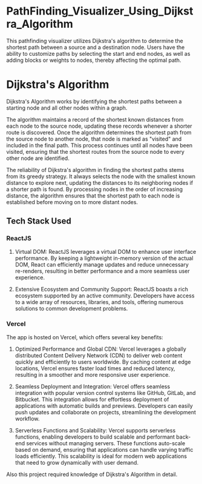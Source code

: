 # PathFinding_Visualizer_Using_Dijkstra_Algorithm
This pathfinding visualizer utilizes Dijkstra's algorithm to determine the shortest path between a source and a destination node. Users have the ability to customize paths by selecting the start and end nodes, as well as adding blocks or weights to nodes, thereby affecting the optimal path.





# Dijkstra's Algorithm

<!-- - Picks the unvisited vertex with the lowest distance.
- calculates the distance through it to each unvisited neighbor,
  and updates the neighbor's distance if smaller and repeat this until we visited all nodes. -->

Dijkstra's Algorithm works by identifying the shortest paths between a starting node and all other nodes within a graph.

The algorithm maintains a record of the shortest known distances from each node to the source node, updating these records whenever a shorter route is discovered. Once the algorithm determines the shortest path from the source node to another node, that node is marked as "visited" and included in the final path. This process continues until all nodes have been visited, ensuring that the shortest routes from the source node to every other node are identified.

The reliability of Dijkstra's algorithm in finding the shortest paths stems from its greedy strategy. It always selects the node with the smallest known distance to explore next, updating the distances to its neighboring nodes if a shorter path is found. By processing nodes in the order of increasing distance, the algorithm ensures that the shortest path to each node is established before moving on to more distant nodes.


## Tech Stack Used

### ReactJS
1. Virtual DOM: ReactJS leverages a virtual DOM to enhance user interface performance. By keeping a lightweight in-memory version of the actual DOM, React can efficiently manage updates and reduce unnecessary re-renders, resulting in better performance and a more seamless user experience.

2. Extensive Ecosystem and Community Support: ReactJS boasts a rich ecosystem supported by an active community. Developers have access to a wide array of resources, libraries, and tools, offering numerous solutions to common development problems.

### Vercel

The app is hosted on Vercel, which offers several key benefits:

1. Optimized Performance and Global CDN:
   Vercel leverages a globally distributed Content Delivery Network (CDN) to deliver web content quickly and efficiently to users worldwide. By caching content at edge locations, Vercel ensures faster load times and reduced latency, resulting in a smoother and more responsive user experience.

2. Seamless Deployment and Integration:
   Vercel offers seamless integration with popular version control systems like GitHub, GitLab, and Bitbucket. This integration allows for effortless deployment of applications with automatic builds and previews. Developers can easily push updates and collaborate on projects, streamlining the development workflow.

3. Serverless Functions and Scalability:
   Vercel supports serverless functions, enabling developers to build scalable and performant back-end services without managing servers. These functions auto-scale based on demand, ensuring that applications can handle varying traffic loads efficiently. This scalability is ideal for modern web applications that need to grow dynamically with user demand.

Also this project required knowledge of Dijkstra's Algorithm in detail.

